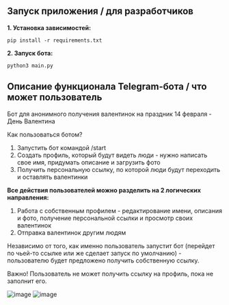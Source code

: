 Запуск приложения / для разработчиков
----------------------------------------

**1. Установка зависимостей:** 
```
pip install -r requirements.txt
```
**2. Запуск бота:** 
```
python3 main.py
```
Описание функционала Telegram-бота / что может пользователь
----------------------------------------
Бот для анонимного получения валентинок на праздник 14 февраля - День Валентина

Как пользоваться ботом?
1. Запустить бот командой /start
2. Создать профиль, который будут видеть люди - нужно написать свое имя, придумать описание и загрузить фото
3. Получить персональную ссылку, по которой люди будут переходить и оставлять валентинки

**Все действия пользователей можно разделить на 2 логических направления:**
1. Работа с собственным профилем - редактирование имени, описания и фото, получение персональной ссылки и просмотр своих валентинок
2. Отправка валентинок другим людям

Независимо от того, как именно пользователь запустит бот (перейдет по чьей-то ссылке или же сделает запуск по умолчанию) - пользователю будет предложено получить собственную ссылку.

Важно! Пользователь не может получить ссылку на профиль, пока не заполнит его.

![image](https://github.com/karpov-scripts/your_valentine_bot/assets/138283843/3775c935-6fd2-43b2-9e53-58736516fcd7)
![image](https://github.com/karpov-scripts/your_valentine_bot/assets/138283843/1e05a464-6781-4a74-8e5f-29de3a391067)


